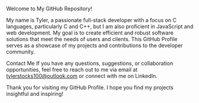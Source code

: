 Welcome to My GitHub Repository!

My name is Tyler, a passionate full-stack developer with a focus on C languages, particularly C and C++, but I am also proficient in JavaScript and web development. 
My goal is to create efficient and robust software solutions that meet the needs of users and clients.
This GitHub Profile serves as a showcase of my projects and contributions to the developer community.

Contact Me
If you have any questions, suggestions, or collaboration opportunities, feel free to reach out to me via email at tylerstocks100@outlook.com or connect with me on LinkedIn.

Thank you for visiting my GitHub Profile. I hope you find my projects insightful and inspiring!





